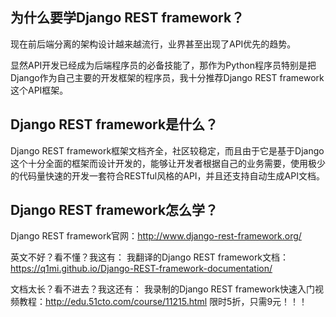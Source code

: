 ## 为什么要学Django REST framework？

现在前后端分离的架构设计越来越流行，业界甚至出现了API优先的趋势。

显然API开发已经成为后端程序员的必备技能了，那作为Python程序员特别是把Django作为自己主要的开发框架的程序员，我十分推荐Django REST framework这个API框架。

## Django REST framework是什么？

Django REST framework框架文档齐全，社区较稳定，而且由于它是基于Django这个十分全面的框架而设计开发的，能够让开发者根据自己的业务需要，使用极少的代码量快速的开发一套符合RESTful风格的API，并且还支持自动生成API文档。


## Django REST framework怎么学？


Django REST framework官网：http://www.django-rest-framework.org/


英文不好？看不懂？我这有：
我翻译的Django REST framework文档：https://q1mi.github.io/Django-REST-framework-documentation/

文档太长？看不进去？我这还有：
我录制的Django REST framework快速入门视频教程：http://edu.51cto.com/course/11215.html
限时5折，只需9元！！！